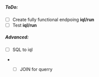 ##### ToDo:
 - [ ] Create fully functional endpoing **iql/run** 
 - [ ] Test **iql/run**

##### Advanced:
 - [ ] SQL to iql
 - - [ ] JOIN for querry

